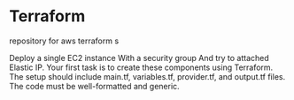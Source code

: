 # Terraform 
repository for aws terraform s


Deploy a single EC2 instance
With a security group
And try to attached Elastic IP.
Your first task is to create these components using Terraform. The setup should include main.tf, variables.tf, provider.tf, and output.tf files. The code must be well-formatted and generic.
